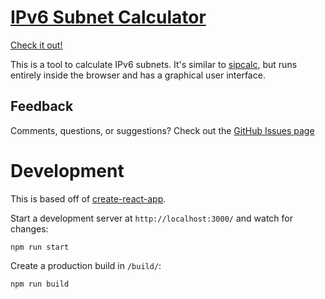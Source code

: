 # [IPv6 Subnet Calculator](https://ip-calc.6connect.com/)

[Check it out!](https://ip-calc.6connect.com/)

This is a tool to calculate IPv6 subnets. It's similar to [sipcalc](https://github.com/sii/sipcalc), but runs entirely inside the browser and has a graphical user interface.

## Feedback

Comments, questions, or suggestions? Check out the [GitHub Issues page](https://github.com/6connect/ip-calc/issues)

# Development

This is based off of [create-react-app](https://github.com/facebook/create-react-app).

Start a development server at `http://localhost:3000/` and watch for changes:

```shell
npm run start
```

Create a production build in `/build/`:

```shell
npm run build
```
